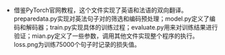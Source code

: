 - 借鉴PyTorch官网教程，这个文件实现了英语和法语的双向翻译。preparedata.py实现对英法句子对的筛选和编码预处理；model.py定义了编码和解码器；train.py实现具体的训练过程；evaluate.py用来对训练结果进行验证；mian.py定义了一些参数，调用其他文件实现整个程序的执行。loss.png为训练75000个句子时记录的损失值。